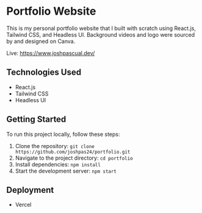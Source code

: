 # Portfolio Website

This is my personal portfolio website that I built with scratch using React.js, Tailwind CSS, and Headless UI. Background videos and logo were sourced by and designed on Canva.

Live: https://www.joshpascual.dev/

## Technologies Used

- React.js
- Tailwind CSS
- Headless UI

## Getting Started

To run this project locally, follow these steps:

1. Clone the repository: `git clone https://github.com/joshpas24/portfolio.git`
2. Navigate to the project directory: `cd portfolio`
3. Install dependencies: `npm install`
4. Start the development server: `npm start`

## Deployment

- Vercel

